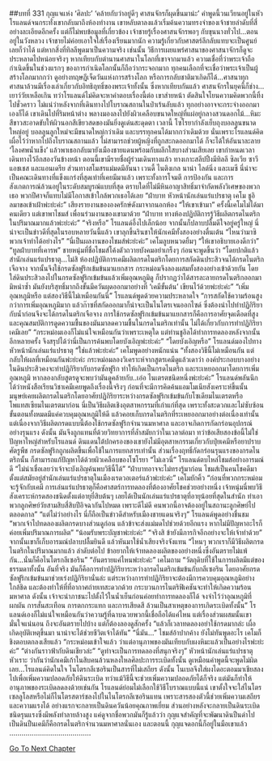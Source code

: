 ##บทที่ 331 กุญแจแห่ง ‘ศิลปะ’
‘คล้ายกับว่าอยู่ดีๆ ศาสนจักรก็ผุดขึ้นมาน่ะ’
คำพูดนี้วนเวียนอยู่ในหัวโรแลนด์จนกระทั่งเขากลับมาถึงห้องทำงาน
เขาหลับตาลงแล้วเริ่มค้นความทรงจำของเจ้าชายลำดับที่สี่อย่างละเอียดอีกครั้ง แต่ก็ไม่พบข้อมูลที่เกี่ยวข้อง เจ้าชายรู้เรื่องศาสนจักรพอๆ กับขุนนางทั่วไป…ตอนอยู่ในวังหลวง เจ้าชายไม่ค่อยเอาใจใส่เรื่องเรียนมากนัก ความรู้เกี่ยวกับศาสตร์ลึกลับแทบจะเป็นศูนย์เลยก็ว่าได้ แต่หากสิ่งที่ทิลลีพูดมาเป็นความจริง เช่นนั้น วิธีการเผยแพร่ศาสนาของศาสนาจักรก็ดูจะประหลาดไปหน่อยจริงๆ
หากเทียบกับตำนานศาสนาในโลกที่เขาจากมาแล้ว ความเชื่อที่ว่าพระเจ้าถือกำเนิดขึ้นในช่วงแรกๆ ของการกำเนิดโลกนั้นก็ถือว่ากระจอกมาก ทุกคนเลือกที่จะเชื่อว่าพระเจ้าเป็นผู้สร้างโลกมากกว่า ดูอย่างทฤษฎีเจ็ดวันแห่งการสร้างโลก หรือการกลับชาติมาเกิดก็ได้…ศาสนาทุกศาสนาล้วนมีเรื่องเล่าเกี่ยวกับอิทธิฤทธิ์ของพระเจ้าทั้งนั้น
ซึ่งหากเทียบกันแล้ว ศาสนจักรในยุคนี้ก็ช่าง…เยาว์วัยเหลือเกิน
ทว่าโรแลนด์ไม่คิดจะหาคำตอบเรื่องนี้ต่อ เขาส่ายหน้า ตัดสินใจโยนความคิดพวกนี้ทิ้งไปชั่วคราว
ไม่แน่ว่าหลังจากที่เดินทางไปโบราณสถานในป่าเร้นลับแล้ว ทุกอย่างอาจจะกระจ่างออกมาเองก็ได้
เขาเดินไปที่ริมหน้าต่าง พลางมองลงไปยังผิวเคลือบขนาดใหญ่ที่แผ่อยู่กลางสวนดอกไม้…หิมะสีขาวสะอาดขับให้ผิวนอกสีเขียวสดของมันยิ่งดูเด่นสะดุดตา
เวลานี้ โซโรยากำลังเย็บถุงบอลลูนขนาดใหญ่อยู่ บอลลูนลูกใหม่จะมีขนาดใหญ่กว่าเดิม และบรรทุกคนได้มากกว่าเดิมด้วย นั่นเพราะโรแลนด์คิดเผื่อไว้ว่าหากไปถึงโบราณสถานแล้ว ไม่สามารถช่วยผู้หญิงที่ถูกสะกดออกมาได้ ก็จะได้ให้อันนาละลาย ‘โลงศพน้ำแข็ง’ แล้วพาเธอกลับมายังเมืองชายแดนพร้อมกับผลึกใสบางส่วนเสียเลย
เขากำหนดเวลาเดินทางไว้อีกสองวันข้างหน้า
ตอนนี้เขามีรายชื่อผู้ร่วมเดินทางแล้ว ทางเกาะสลีปปิ้งมีทิลลี ซิลเวีย ซาวี แอชเชส และแอนเดรีย ส่วนทางสโมสรแม่มดมีอันนา เวนดี้ ไนติงเกล นาน่า ไลต์นิ่ง และเมซี นี่น่าจะเป็นคณะเดินทางที่แข็งแกร่งที่สุดเท่าที่เคยมีมาแล้ว เพราะทั้งการโจมตี การป้องกัน และการสังเกตการณ์ล้วนอยู่ในระดับสมบูรณ์แบบที่สุด ตราบใดที่ไม่มีหินอาญาสิทธิ์มาจำกัดพลังวิเศษของพวกเธอ พวกปีศาจก็แทบไม่มีโอกาสเข้าใกล้พวกเธอได้เลย
“ฝ่าบาท หัวหน้านักเล่นแร่แปรธาตุ เคโม ชูอิลมาขอเข้าเฝ้าพ่ะย่ะค่ะ” เสียงรายงานขององครักษ์ดังมาจากนอกห้อง
“ให้เขาเข้ามา”
ครั้งนี้เคโมไม่ได้มาคนเดียว แต่เขาพาไชมส์ เพื่อนร่วมงานของเขามาด้วย “ฝ่าบาท ทางห้องปฏิบัติการรู้วิธีผลิตกรดไนตริกในปริมาณมากแล้วพ่ะย่ะค่ะ”
“จริงหรือ” โรแลนด์อึ้งไปเล็กน้อย จากนั้นก็ปลาบปลื้มดีใจอยู่ครู่ใหญ่ นี่น่าจะเป็นข่าวดีที่สุดในรอบหลายวันนี้แล้ว เขาลุกขึ้นรินชาให้นักเคมีทั้งสองอย่างตื่นเต้น “ไหนว่ามาซิ พวกเจ้าทำได้อย่างไร”
“นี่เป็นผลงานของไชมส์พ่ะย่ะค่ะ” เคโมลูบหนวดยิ้มๆ “ให้เขาอธิบายเองดีกว่า”
“ทูลฝ่าบาทที่เคารพ” ชายหนุ่มที่ชื่อไชมส์โค้งตัวถวายบังคมอย่าเกร็งๆ ก่อนจะพูดขึ้นว่า “โดยปกติแล้ว สำนักเล่นแร่แปรธาตุ...ไม่สิ ห้องปฏิบัติการเคมีผลิตกรดไนตริกโดยการสกัดดินประสิวจนได้กรดไนตริกเจือจาง จากนั้นจึงใช้กรดซัลฟูริกเข้มข้นมาแยกสาร กระหม่อมจึงลองผสมทั้งสองอย่างเข้าด้วยกัน โดยใส่ดินประสิวลงไปในกรดซัลฟูริกเข้มข้นแล้วเพิ่มอุณหภูมิดู ก็ปรากฏว่าได้สารละลายกรดไนตริกออกมา มิหนำซ้ำ มันยังบริสุทธิ์มากถึงขั้นมีควันผุดออกมาอย่างที่ ‘เคมีขั้นต้น’ เขียนไว้ด้วยพ่ะย่ะค่ะ”
“เพิ่มอุณหภูมิหรือ แต่สองวิธีนี้ไม่เหมือนกันนี่” โรแลนด์พูดด้วยความประหลาดใจ “การสกัดใช้ความร้อนสูงกว่าการเพิ่มอุณหภูมิมาก แล้วก๊าซที่สกัดออกมาก็น่าจะเป็นไนโตรเจนออกไซด์ ซึ่งต้องนำไปทำปฏิกิริยากับน้ำก่อนจึงจะได้กรดไนตริกเจือจาง การใช้กรดซัลฟูริกเข้มข้นมาแยกสารก็คือการอาศัยจุดเดือดที่สูงและคุณสมบัติการดูดความชื้นของมันมาลดความชื้นในกรดไนตริกเท่านั้น ไม่ได้เกี่ยวกับการทำปฏิกิริยาเคมีเลย”
“กระหม่อมเองก็ไม่แน่ใจเหมือนกันว่าเพราะเหตุใด แต่ท่านชูอิลได้ทำการทดลองหลังจากนั้นอีกหลายครั้ง จึงสรุปได้ว่านี่เป็นการค้นพบโดยบังเอิญพ่ะย่ะค่ะ”
“โดยบังเอิญหรือ” โรแลนด์มองไปทางหัวหน้านักเล่นแร่แปรธาตุ
“ใช่แล้วพ่ะย่ะค่ะ” เคโมพูดอย่างหนักแน่น “ทั้งสองวิธีนี้ไม่เหมือนกัน แต่กลับให้ผลที่เหมือนกันพ่ะย่ะค่ะ กระหม่อมลองวิเคราะห์จากสูตรเคมีดูแล้วเดาว่า องค์ประกอบบางอย่างในดินประสิวคงจะทำปฏิกิริยากับกรดซัลฟูริก ทำให้เกิดเป็นกรดไนตริก และระเหยออกมาโดยการเพิ่มอุณหภูมิ หากลองกลับสูตรดูจะพบว่ามันดูคล้ายกับ..เอ่อ ไนเตรตชนิดหนึ่งพ่ะย่ะค่ะ”
โรแลนด์พลันนึกได้ว่าหนังสือเรียนวิชาเคมีเคยพูดถึงเรื่องนี้จริงๆ ก่อนที่จะมีการคิดค้นแอมโมเนียสังเคราะห์ขึ้นนั้น มนุษย์เคยผลิตกรดไนตริกโดยอาศัยปฏิกิริยาระหว่างกรดซัลฟูริกเข้มข้นกับโซเดียมไนเตรตหรือโพแทสเซียมไนเตรตมาก่อน นี่เป็นวิธีผลิตเชิงอุตสาหกรรมที่เก่าแก่ที่สุด เพราะทั้งสะดวกและไม่ซับซ้อน ขั้นตอนทั้งหมดมีแค่ควบคุมอุณหภูมิให้ดี แล้วคอยเก็บกรดไนตริกที่ระเหยออกมาอย่างต่อเนื่องเท่านั้น
แต่เนื่องจากวิธีผลิตกรดแบบนี้ต้องใช้กรดซัลฟูริกจำนวนมหาศาล และอาจเกิดการกัดกร่อนอุปกรณ์อย่างรุนแรง ดังนั้น มันจึงถูกแทนที่ด้วยวิทยาการที่ล้ำสมัยกว่าในเวลาต่อมา
ทว่าข้อเสียสองข้อนี้ไม่ใช่ปัญหาใหญ่สำหรับโรแลนด์ ดินแดนใต้ปกครองของเขายังไม่มีอุตสาหกรรมเกี่ยวกับปุ๋ยเคมีหรือยาปราบศัตรูพืช กรดซัลฟูริกถูกผลิตขึ้นเพื่อใช้ในการแยกสารเท่านั้น ส่วนเรื่องฤทธิ์กัดกร่อนรุนแรงของกรดไนตริกนั้น ก็สามารถแก้ปัญหาได้ด้วยผิวเคลือบของโซโรยา
“ไม่เลวนี่” โรแลนด์ตบไหล่ไชมส์อย่างอารมณ์ดี “ไม่น่าเชื่อเลยว่าเจ้าจะบังเอิญค้นพบวิธีนี้ได้”
“ฝ่าบาทอาจจะไม่ทรงรู้มาก่อน ไชมส์เป็นคนโชคดีมาตั้งแต่สมัยอยู่สำนักเล่นแร่แปรธาตุในเมืองเรดวอเตอร์แล้วพ่ะย่ะค่ะ” เคโมยักคิ้ว “ก่อนที่พวกกระหม่อมจะรู้จักกับเคมี การเล่นแร่แปรธาตุก็คือศาสตร์การทดลองที่ต้องอาศัยโชคช่วยอย่างหนึ่ง เจ้าหนุ่มนี่พบวิธีสังเคราะห์กรดสองชนิดตั้งแต่อายุยี่สิบต้นๆ เลยได้เป็นนักเล่นแร่แปรธาตุที่อายุน้อยที่สุดในสำนัก ทำเอาพวกลูกศิษย์วัยสามสิบสี่สิบปีอิจฉากันไปหมด เพราะดีไม่ดี คนพวกนี้อาจต้องอยู่ในสถานะลูกศิษย์ไปตลอดกาล”
“แต่ไม่ว่าอย่างไร นี่ก็ถือเป็นข่าวดีสำหรับเมืองชายแดนจริงๆ” โรแลนด์พูดอย่างชื่นชม “พวกเจ้าไปทดลองผลิตกรดบางส่วนดูก่อน แล้วข้าจะส่งแม่มดไปช่วยด้วยอีกแรง หากไม่มีปัญหาอะไรก็ค่อยเพิ่มปริมาณการผลิต”
“น้อมรับพระบัญชาพ่ะย่ะค่ะ”
“จริงสิ ข้ายังมีภารกิจอีกอย่างจะให้เจ้าทำด้วย” จากนั้นเขาก็เก็บอารมณ์ปลาบปลื้มยินดี แล้วหันมาใช้น้ำเสียงจริงจังแทน “ไหนๆ พวกเราก็มีวิธีผลิตกรดไนตริกในปริมาณมากแล้ว ลำดับต่อไป ข้าอยากให้เจ้าทดลองผลิตของอย่างหนึ่งซึ่งอันตรายไม่แพ้กัน...นั่นก็คือไนโตรกลีเซอริน”
“อันตรายแค่ไหนพ่ะย่ะค่ะ” เคโมถาม
“วัตถุดิบที่ใช้ในการผลิตมีแต่ของธรรมดาทั้งนั้น อันที่จริง มันก็คือการทำปฏิกิริยาระหว่างกรดไนตริกเข้มข้นกับกลีเซอริน โดยอาศัยกรดซัลฟูริกเข้มข้นมาช่วยเร่งปฏิกิริยานั่นล่ะ แต่ระหว่างการทำปฏิกิริยาจะต้องมีการควบคุมอุณหภูมิอย่างใกล้ชิด และต้องทำให้ที่ที่อากาศถ่ายเทสะดวกด้วย กระบวนการไนตริฟิเคชันจะทำให้เกิดความร้อนมหาศาล ดังนั้น เจ้าจะนำภาชนะไปตั้งไว้ในน้ำเย็นก่อนค่อยทำการทดลองก็ได้ จงจำไว้ว่าอุณหภูมิที่ผกผัน การสั่นสะเทือน การตกกระแทก และการเสียดสี ล้วนเป็นสาเหตุของการเกิดระเบิดทั้งนั้น” โรแลนด์เองก็ไม่แน่ใจเหมือนกันว่าความรู้ที่ฉาบฉวยพวกนี้เชื่อถือได้แค่ไหน แต่เรื่องส่วนผสมนั้นเขามั่นใจแน่นอน ถึงจะอันตรายไปบ้าง แต่ก็ต้องลองดูสักครั้ง “แล้วก็เวลาทดลองอย่าใช้กรดมากล่ะ เผื่อเกิดอุบัติเหตุขึ้นมา นาน่าจะได้ช่วยชีวิตเจ้าได้ทัน”
“นี่มัน...” ไชมส์อ้าปากค้าง ยังไม่ทันพูดอะไร เคโมก็ชิงตอบตกลงเสียแล้ว “กระหม่อมเข้าใจแล้ว ว่าแต่อานุภาพของมันเทียบกับผงหิมะแล้วเป็นอย่างไรพ่ะย่ะค่ะ”
“ต่างกันราวฟ้ากับดินเชียวล่ะ”
“ดูท่าจะเป็นการทดลองที่สนุกจริงๆ” หัวหน้านักเล่นแร่แปรธาตุหัวเราะ
ว่ากันว่านักเคมีเก้าในสิบคนล้วนหลงใหลศิลปะการระเบิดทั้งนั้น ดูเหมือนคำพูดนี้จะพูดไม่ผิดเลย...โรแลนด์คิดในใจ
ไนโตรกลีเซอรินเป็นสารที่ไม่เสถียร ดังนั้น โนเบลจึงใส่ผงไดอะตอมมาเชียสลงไปเพื่อเพิ่มความปลอดภัยให้ดินระเบิด ทว่าแม้วิธีนี้จะช่วยเพิ่มความปลอดภัยได้ก็จริง แต่มันก็ทำให้อานุภาพของระเบิดลดลงด้วยเช่นกัน โรแลนด์ย่อมไม่เลือกใช้วิธีโบราณแบบนี้แน่ เขาตั้งใจจะใส่ไนโตรเซลลูโลสหรือไม่ก็ไนโตรสตาร์ชลงไปในไนโตรกลีเซอรินแทน เพราะสารสองตัวนี้ช่วยเพิ่มความเสถียรและความแรงได้ อย่างแรกจะกลายเป็นดินควันน้อยคุณภาพเยี่ยม ส่วนอย่างหลังจะกลายเป็นดินระเบิดชนิดรุนแรงซึ่งมีพลังทำลายล้างสูง แค่ดูจากชื่อพวกมันก็รู้แล้วว่า กุญแจสำคัญที่จะพัฒนาดินปืนดำไปเป็นดินปืนเคมีก็คือกรดไนตริกจำนวนมหาศาลนั่นเอง
และตอนนี้ กุญแจดอกนี้ก็อยู่ในมือเขาแล้ว
........................................


[Go To Next Chapter]( ./244.md)
